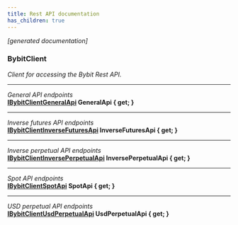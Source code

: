 ```yaml
---
title: Rest API documentation
has_children: true
---
```

*[generated documentation]*  
### BybitClient  
*Client for accessing the Bybit Rest API.*
  
***
*General API endpoints*  
**[IBybitClientGeneralApi](GeneralApi/IBybitClientGeneralApi.html) GeneralApi { get; }**  
***
*Inverse futures API endpoints*  
**[IBybitClientInverseFuturesApi](InverseFuturesApi/IBybitClientInverseFuturesApi.html) InverseFuturesApi { get; }**  
***
*Inverse perpetual API endpoints*  
**[IBybitClientInversePerpetualApi](InversePerpetualApi/IBybitClientInversePerpetualApi.html) InversePerpetualApi { get; }**  
***
*Spot API endpoints*  
**[IBybitClientSpotApi](SpotApi/IBybitClientSpotApi.html) SpotApi { get; }**  
***
*USD perpetual API endpoints*  
**[IBybitClientUsdPerpetualApi](UsdPerpetualApi/IBybitClientUsdPerpetualApi.html) UsdPerpetualApi { get; }**  
